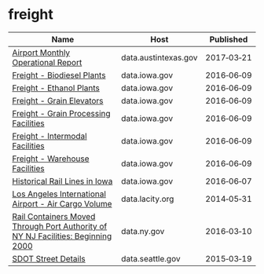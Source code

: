 # freight

Name | Host | Published
---- | ---- | ---------
[Airport Monthly Operational Report](../datasets/67kt-ykxh.md) | data.austintexas.gov | 2017&#x2011;03&#x2011;21
[Freight - Biodiesel Plants](../datasets/rx6n-da6a.md) | data.iowa.gov | 2016&#x2011;06&#x2011;09
[Freight - Ethanol Plants](../datasets/jy2j-p83k.md) | data.iowa.gov | 2016&#x2011;06&#x2011;09
[Freight - Grain Elevators](../datasets/6mk8-ibfw.md) | data.iowa.gov | 2016&#x2011;06&#x2011;09
[Freight - Grain Processing Facilities](../datasets/acrz-53t5.md) | data.iowa.gov | 2016&#x2011;06&#x2011;09
[Freight - Intermodal Facilities](../datasets/94pv-pzzh.md) | data.iowa.gov | 2016&#x2011;06&#x2011;09
[Freight - Warehouse Facilities](../datasets/k66b-24hw.md) | data.iowa.gov | 2016&#x2011;06&#x2011;09
[Historical Rail Lines in Iowa](../datasets/htcw-ne8n.md) | data.iowa.gov | 2016&#x2011;06&#x2011;07
[Los Angeles International Airport - Air Cargo Volume](../datasets/tx7r-x3hp.md) | data.lacity.org | 2014&#x2011;05&#x2011;31
[Rail Containers Moved Through Port Authority of NY NJ Facilities: Beginning 2000](../datasets/v6t6-eb7h.md) | data.ny.gov | 2016&#x2011;03&#x2011;10
[SDOT Street Details](../datasets/njkx-jbip.md) | data.seattle.gov | 2015&#x2011;03&#x2011;19

